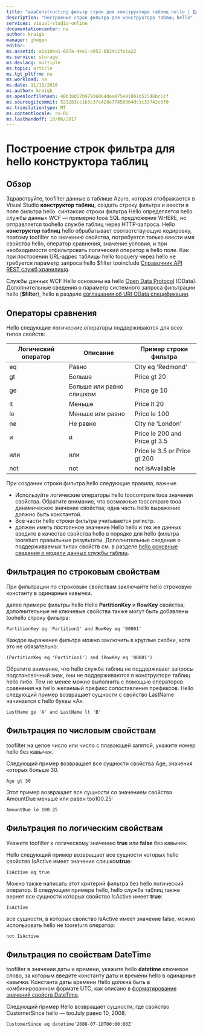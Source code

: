```yaml
---
title: "aaaConstructing фильтр строк для конструктора таблиц hello | Документы Microsoft"
description: "Построение строк фильтра для конструктора таблиц hello"
services: visual-studio-online
documentationcenter: na
author: kraigb
manager: ghogen
editor: 
ms.assetid: a1a10ea1-687a-4ee1-a952-6b24c2fe1a22
ms.service: storage
ms.devlang: multiple
ms.topic: article
ms.tgt_pltfrm: na
ms.workload: na
ms.date: 11/18/2016
ms.author: kraigb
ms.openlocfilehash: 48b38d27b97936064daa875e41881d51546bc11f
ms.sourcegitcommit: 523283cc1b3c37c428e77850964dc1c33742c5f0
ms.translationtype: MT
ms.contentlocale: ru-RU
ms.lasthandoff: 10/06/2017
---
```

# <a name="constructing-filter-strings-for-hello-table-designer"></a>Построение строк фильтра для hello конструктора таблиц
## <a name="overview"></a>Обзор
Здравствуйте, toofilter данные в таблице Azure, которая отображается в Visual Studio **конструктор таблиц**, создать строку фильтра и ввести в поле фильтра hello. синтаксис строки фильтра Hello определяется hello службы данных WCF — примерно tooa SQL предложение WHERE, но отправляется toohello службе таблиц через HTTP-запроса. Hello **конструктор таблиц** hello обрабатывает соответствующую кодировку, поэтому toofilter по значению свойства, потребуется только ввести имя свойства hello, оператор сравнения, значение условия, и при необходимости отфильтровать логический оператор в hello поле. Как при построении URL-адрес таблицы hello tooquery через hello не требуется параметр запроса hello $filter tooinclude [Справочник API REST служб хранилища](http://go.microsoft.com/fwlink/p/?LinkId=400447).

Службы данных WCF Hello основаны на hello [Open Data Protocol](http://go.microsoft.com/fwlink/p/?LinkId=214805) (OData). Дополнительные сведения о параметр системного запроса фильтрации hello (**$filter**), hello в разделе [соглашения об URI OData спецификации](http://go.microsoft.com/fwlink/p/?LinkId=214806).

## <a name="comparison-operators"></a>Операторы сравнения
Hello следующие логические операторы поддерживаются для всех типов свойств:

| Логический оператор | Описание | Пример строки фильтра |
| --- | --- | --- |
| eq |Равно |City eq 'Redmond' |
| gt |Больше |Price gt 20 |
| ge |Больше или равно слишком|Price ge 10 |
| lt |Меньше |Price lt 20 |
| le |Меньше или равно |Price le 100 |
| ne |Не равно |City ne 'London' |
| и |и |Price le 200 and Price gt 3.5 |
| или |или |Price le 3.5 or Price gt 200 |
| not |not |not isAvailable |

При создании строки фильтра hello следующие правила, важные.

* Используйте логические операторы hello toocompare tooa значения свойства. Обратите внимание, что возможные toocompare tooa динамическое значение свойства; одна часть hello выражение должно быть константой.
* Все части hello строки фильтра учитывается регистр.
* должен иметь постоянное значение Hello hello и тех же данных введите в качестве свойства hello в порядке для hello фильтра tooreturn правильные результаты. Дополнительные сведения о поддерживаемых типах свойств см. в разделе [hello основные сведения о модели данных службы таблиц](http://go.microsoft.com/fwlink/p/?LinkId=400448).

## <a name="filtering-on-string-properties"></a>Фильтрация по строковым свойствам
При фильтрации по строковым свойствам заключайте hello строковую константу в одинарные кавычки.

далее примере фильтры hello Hello **PartitionKey** и **RowKey** свойства; дополнительные не ключевые свойства также могут быть добавлены toohello строку фильтра:

    PartitionKey eq 'Partition1' and RowKey eq '00001'

Каждое выражение фильтра можно заключить в круглые скобки, хотя это не обязательно:

    (PartitionKey eq 'Partition1') and (RowKey eq '00001')

Обратите внимание, что hello служба таблиц не поддерживает запросы подстановочный знак, они не поддерживаются в конструкторе таблиц hello либо. Тем не менее можно выполнить с помощью операторов сравнения на hello желаемый префикс сопоставления префиксов. Hello следующий пример возвращает сущности с свойство LastName начинается с hello буквы «A».

    LastName ge 'A' and LastName lt 'B'

## <a name="filtering-on-numeric-properties"></a>Фильтрация по числовым свойствам
toofilter на целое число или число с плавающей запятой, укажите номер hello без кавычек.

Следующий пример возвращает все сущности свойства Age, значения которых больше 30.

    Age gt 30

Этот пример возвращает все сущности со значением свойства AmountDue меньше или равен too100.25:

    AmountDue le 100.25

## <a name="filtering-on-boolean-properties"></a>Фильтрация по логическим свойствам
Укажите toofilter к логическому значению **true** или **false** без кавычек.

Hello следующий пример возвращает все сущности которых hello свойство IsActive имеет значение слишком**true**:

    IsActive eq true

Можно также написать этот критерий фильтра без hello логический оператор. В следующем примере hello, hello служба таблиц также вернет все сущности которых свойство IsActive имеет **true**:

    IsActive

все сущности, в которых свойство IsActive имеет значение false, можно использовать hello не tooreturn оператор:

    not IsActive

## <a name="filtering-on-datetime-properties"></a>Фильтрация по свойствам DateTime
toofilter в значении даты и времени, укажите hello **datetime** ключевое слово, за которым введите константу даты и времени hello в одинарные кавычки. Константа даты времени Hello должна быть в комбинированном формате UTC, как описано в [форматирование значений свойств DateTime](http://go.microsoft.com/fwlink/p/?LinkId=400449).

Следующий пример Hello возвращает сущности, где свойство CustomerSince hello — tooJuly равно 10, 2008.

    CustomerSince eq datetime'2008-07-10T00:00:00Z'
